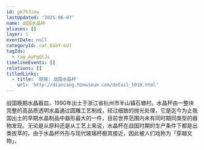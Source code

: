 ```yaml
---
id: gk7h3iow
lastUpdated: '2025-06-07'
name: 战国水晶杯
aliases: []
layer: 1
eventDate: null
categoryId: cat_8abY-bU7
tagIds:
  - tag_AaFqQlJs
timelineEvents: []
relations: []
titledLinks:
  - title: '链接: 战国水晶杯'
    url: 'http://diancang.hzmuseum.com/detail_1019.html'
---
```

战国晚期水晶器皿，1990年出土于浙江省杭州市半山镇石塘村。水晶杯由一整块完整的高品质透明水晶通过圆雕工艺制成，经过细致的抛光处理，它是迄今为止我国出土的早期水晶制品中器形最大的一件，目前世界范围内未有同时期同类型的器物发现。无论是从原料还是从工艺上来说，水晶杯在战国时期的生产条件下都是出类拔萃的。由于水晶杯外形与现代玻璃杯极其接近，因此被人们戏称为「穿越文物」。
